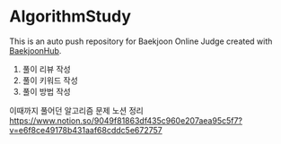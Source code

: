 # AlgorithmStudy
This is an auto push repository for Baekjoon Online Judge created with [BaekjoonHub](https://github.com/BaekjoonHub/BaekjoonHub).

1. 풀이 리뷰 작성
2. 풀이 키워드 작성
3. 풀이 방법 작성

이때까지 풀어던 알고리즘 문제 노션 정리
https://www.notion.so/9049f81863df435c960e207aea95c5f7?v=e6f8ce49178b431aaf68cddc5e672757
